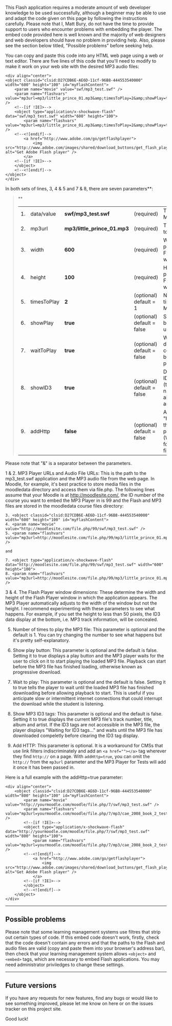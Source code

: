 This Flash application requires a moderate amount of web developer knowledge to be used successfully, although a beginner may be able to use and adapt the code given on this page by following the instructions carefully. Please note that I, Matt Bury, do not have the time to provide support to users who encounter problems with embedding the player. The embed code provided here is well known and the majority of web designers and web developers should have no problem in providing help. Also, please see the section below titled, "Possible problems" before seeking help.

You can copy and paste this code into any HTML web page using a web or text editor. There are five lines of this code that you'll need to modify to make it work on your web site with the desired MP3 audio files:

```
<div align="center">
<object classid="clsid:D27CDB6E-AE6D-11cf-96B8-444553540000" width="600" height="100" id="myFlashContent">
	<param name="movie" value="swf/mp3_test.swf" />
	<param name="flashvars" value="mp3url=mp3/little_prince_01.mp3&amp;timesToPlay=2&amp;showPlay=true&amp;waitToPlay=true" />
	<!--[if !IE]>-->
	<object type="application/x-shockwave-flash" data="swf/mp3_test.swf" width="600" height="100">
		<param name="flashvars" value="mp3url=mp3/little_prince_01.mp3&amp;timesToPlay=2&amp;showPlay=true&amp;waitToPlay=true" />
	<!--<![endif]-->
		<a href="http://www.adobe.com/go/getflashplayer">
			<img src="http://www.adobe.com/images/shared/download_buttons/get_flash_player.gif" alt="Get Adobe Flash player" />
		</a>
	<!--[if !IE]>-->
	</object>
	<!--<![endif]-->
</object>
</div>
```

In both sets of lines, 3, 4 & 5 and 7 & 8, there are seven parameters**:
>**<table cellpadding='10' width='100%' border='0'>
<blockquote><tr>
<blockquote><td width='3%'>1.</td>
<td width='9%'>data/value</td>
<td width='19%'><strong>swf/mp3_test.swf</strong></td>
<td width='19%'>(required)</td>
<td width='50%'>The Flash MP3 player</td>
</blockquote></tr>
<tr>
<blockquote><td>2.</td>
<td>mp3url</td>
<td><strong>mp3/little_prince_01.mp3</strong></td>
<td>(required)</td>
<td>The MP3 file to load</td>
</blockquote></tr>
<tr>
<blockquote><td>3.</td>
<td>width</td>
<td><strong>600</strong></td>
<td>(required)</td>
<td>Width in pixels of the Flash Player window</td>
</blockquote></tr>
<tr>
<blockquote><td>4.</td>
<td>height</td>
<td><strong>100</strong></td>
<td>(required)</td>
<td>Height in pixels of the Flash Player window</td>
</blockquote></tr>
<tr>
<blockquote><td>5.</td>
<td>timesToPlay</td>
<td><strong>2</strong></td>
<td>(optional) default = 1</td>
<td>Number of times to play MP3 file</td>
</blockquote></tr>
<tr>
<blockquote><td>6.</td>
<td>showPlay</td>
<td><strong>true</strong></td>
<td>(optional) default = false</td>
<td>Show play button for user to click</td>
</blockquote></tr>
<tr>
<blockquote><td>7.</td>
<td>waitToPlay</td>
<td><strong>true</strong></td>
<td>(optional) default = false</td>
<td>Wait for download to complete before playing</td>
</blockquote></tr>
<tr>
<blockquote><td>8.</td>
<td>showID3</td>
<td><strong>true</strong></td>
<td>(optional) default = false</td>
<td>Display MP3 ID3 tags (track number, title, album, artist)</td>
</blockquote></tr>
<tr>
<blockquote><td>9.</td>
<td>addHttp</td>
<td><strong>false</strong></td>
<td>(optional) default = false</td>
<td>Append "http://" to the mp3url parameter. (Workaround for link filters)</td>
</blockquote></tr>
</blockquote><blockquote></table></blockquote>

Please note that "&amp;" is a separator between the parameters.

1 & 2. MP3 Player URLs and Audio File URLs: This is the path to the mp3\_test.swf application and the MP3 audio file from the web page. In Moodle, for example, it's best practice to store media files in the moodledata directory and access them via file.php. The following lines assume that your Moodle is at http://moodlesite.com/, the ID number of the course you want to embed the MP3 Player in is 99 and the Flash and MP3 files are stored in the moodledata course files directory:

```
3. <object classid="clsid:D27CDB6E-AE6D-11cf-96B8-444553540000" width="600" height="100" id="myFlashContent">
4. <param name="movie" value="http://moodlesite.com/file.php/99/swf/mp3_test.swf" />
5. <param name="flashvars" value="mp3url=http://moodlesite.com/file.php/99/mp3/little_prince_01.mp3&amp;timesToPlay=2&amp;showPlay=true&amp;waitToPlay=true" />

and

7. <object type="application/x-shockwave-flash" data="http://moodlesite.com/file.php/99/swf/mp3_test.swf" width="600" height="100">
8. <param name="flashvars" value="mp3url=http://moodlesite.com/file.php/99/mp3/little_prince_01.mp3&amp;timesToPlay=2&amp;showPlay=true&amp;waitToPlay=true" />
```

3 & 4. The Flash Player window dimensions: These determine the width and height of the Flash Player window in which the application appears. The MP3 Player automatically adjusts to the width of the window but not the height. I recommend experimenting with these parameters to see what happens. For example, if you set the height to less than 50 pixels, the ID3 data display at the bottom, i.e. MP3 track information, will be concealed.

5. Number of times to play the MP3 file: This parameter is optional and the default is 1. You can try changing the number to see what happens but it's pretty self-explanatory.

6. Show play button: This parameter is optional and the default is false. Setting it to true displays a play button and the MP3 player waits for the user to click on it to start playing the loaded MP3 file. Playback can start before the MP3 file has finished loading, otherwise known as progressive download.

7. Wait to play: This parameter is optional and the default is false. Setting it to true tells the player to wait until the loaded MP3 file has finished downloading before allowing playback to start. This is useful if you anticipate slow or intermittent internet connections that could interrupt the download while the student is listening.

8. Show MP3 ID3 tags: This parameter is optional and the default is false. Setting it to true displays the current MP3 file's track number, title, album and artist. If the ID3 tags are not accessible in the MP3 file, the player displays "Waiting for ID3 tags..." and waits until the MP3 file has downloaded compeletly before clearing the ID3 tag display.

9. Add HTTP: This parameter is optional. It is a workaround for CMSs that use link filters indiscriminately and add an `<a href=""></a>` tag wherever they find `http://` on a page. With `addHttp=true`, you can omit the `http://` from the `mp3url` parameter and the MP3 Player for Tests will add it once it has been passed in.

Here is a full example with the addHttp=true parameter:
```
<div align="center">
	<object classid="clsid:D27CDB6E-AE6D-11cf-96B8-444553540000" width="800" height="100" id="myFlashContent">
		<param name="movie" value="http://yourmoodle.com/moodle/file.php/7/swf/mp3_test.swf" />
		<param name="flashvars" value="mp3url=yourmoodle.com/moodle/file.php/7/mp3/cae_2008_book_2_test_1_part_1.mp3&amp;timesToPlay=2&addHttp=true" />
		<!--[if !IE]>-->
		<object type="application/x-shockwave-flash" data="http://yourmoodle.com/moodle/file.php/7/swf/mp3_test.swf" width="800" height="100">
			<param name="flashvars" value="mp3url=yourmoodle.com/moodle/file.php/7/mp3/cae_2008_book_2_test_1_part_1.mp3&amp;timesToPlay=2&addHttp=true" />
		<!--<![endif]-->
			<a href="http://www.adobe.com/go/getflashplayer">
				<img src="http://www.adobe.com/images/shared/download_buttons/get_flash_player.gif" alt="Get Adobe Flash player" />
			</a>
		<!--[if !IE]>-->
		</object>
		<!--<![endif]-->
	</object>
</div>
```

---


## Possible problems ##

Please note that some learning management systems use filtres that strip out certain types of code. If this embed code doesn't work, firstly, check that the code doesn't contain any errors and that the paths to the Flash and audio files are valid (copy and paste them into your browser's address bar), then check that your learning management system allows `<object>` and `<embed>` tags, which are necessary to embed Flash applications. You may need administrator priviledges to change these settings.


---


## Future versions ##

If you have any requests for new features, find any bugs or would like to see something improved, please let me know on here or on the issues tracker on this project site.

Good luck!